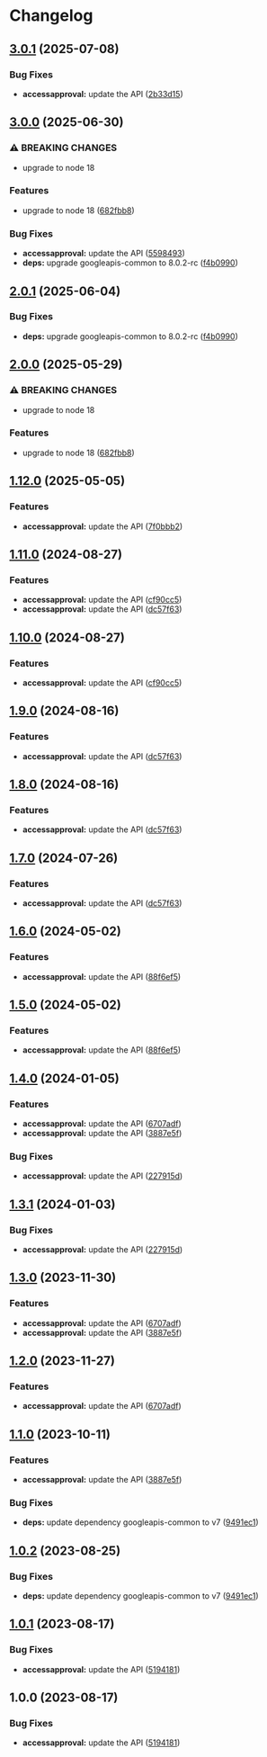 # Changelog

## [3.0.1](https://github.com/googleapis/google-api-nodejs-client/compare/accessapproval-v3.0.0...accessapproval-v3.0.1) (2025-07-08)


### Bug Fixes

* **accessapproval:** update the API ([2b33d15](https://github.com/googleapis/google-api-nodejs-client/commit/2b33d15a16be9f3f037ef8c53323bb3b76eba4e4))

## [3.0.0](https://github.com/googleapis/google-api-nodejs-client/compare/accessapproval-v2.0.1...accessapproval-v3.0.0) (2025-06-30)


### ⚠ BREAKING CHANGES

* upgrade to node 18

### Features

* upgrade to node 18 ([682fbb8](https://github.com/googleapis/google-api-nodejs-client/commit/682fbb869189ae92b3e9a194d37d0548af0c1f92))


### Bug Fixes

* **accessapproval:** update the API ([5598493](https://github.com/googleapis/google-api-nodejs-client/commit/5598493bb7aeae609b95f5abd0bd0571c969488e))
* **deps:** upgrade googleapis-common to 8.0.2-rc ([f4b0990](https://github.com/googleapis/google-api-nodejs-client/commit/f4b099071040cfbcfe4a2e7d487d45ee93b369e0))

## [2.0.1](https://github.com/googleapis/google-api-nodejs-client/compare/accessapproval-v2.0.0...accessapproval-v2.0.1) (2025-06-04)


### Bug Fixes

* **deps:** upgrade googleapis-common to 8.0.2-rc ([f4b0990](https://github.com/googleapis/google-api-nodejs-client/commit/f4b099071040cfbcfe4a2e7d487d45ee93b369e0))

## [2.0.0](https://github.com/googleapis/google-api-nodejs-client/compare/accessapproval-v1.12.0...accessapproval-v2.0.0) (2025-05-29)


### ⚠ BREAKING CHANGES

* upgrade to node 18

### Features

* upgrade to node 18 ([682fbb8](https://github.com/googleapis/google-api-nodejs-client/commit/682fbb869189ae92b3e9a194d37d0548af0c1f92))

## [1.12.0](https://github.com/googleapis/google-api-nodejs-client/compare/accessapproval-v1.11.0...accessapproval-v1.12.0) (2025-05-05)


### Features

* **accessapproval:** update the API ([7f0bbb2](https://github.com/googleapis/google-api-nodejs-client/commit/7f0bbb220c2cc4cf2c517356ddc91445d0441a78))

## [1.11.0](https://github.com/googleapis/google-api-nodejs-client/compare/accessapproval-v1.10.0...accessapproval-v1.11.0) (2024-08-27)


### Features

* **accessapproval:** update the API ([cf90cc5](https://github.com/googleapis/google-api-nodejs-client/commit/cf90cc55062dc3ba4708ccbcaff90f4ebbc1853b))
* **accessapproval:** update the API ([dc57f63](https://github.com/googleapis/google-api-nodejs-client/commit/dc57f636744e74930205353158d4dcf891ee3cf8))

## [1.10.0](https://github.com/googleapis/google-api-nodejs-client/compare/accessapproval-v1.9.0...accessapproval-v1.10.0) (2024-08-27)


### Features

* **accessapproval:** update the API ([cf90cc5](https://github.com/googleapis/google-api-nodejs-client/commit/cf90cc55062dc3ba4708ccbcaff90f4ebbc1853b))

## [1.9.0](https://github.com/googleapis/google-api-nodejs-client/compare/accessapproval-v1.8.0...accessapproval-v1.9.0) (2024-08-16)


### Features

* **accessapproval:** update the API ([dc57f63](https://github.com/googleapis/google-api-nodejs-client/commit/dc57f636744e74930205353158d4dcf891ee3cf8))

## [1.8.0](https://github.com/googleapis/google-api-nodejs-client/compare/accessapproval-v1.7.0...accessapproval-v1.8.0) (2024-08-16)


### Features

* **accessapproval:** update the API ([dc57f63](https://github.com/googleapis/google-api-nodejs-client/commit/dc57f636744e74930205353158d4dcf891ee3cf8))

## [1.7.0](https://github.com/googleapis/google-api-nodejs-client/compare/accessapproval-v1.6.0...accessapproval-v1.7.0) (2024-07-26)


### Features

* **accessapproval:** update the API ([dc57f63](https://github.com/googleapis/google-api-nodejs-client/commit/dc57f636744e74930205353158d4dcf891ee3cf8))

## [1.6.0](https://github.com/googleapis/google-api-nodejs-client/compare/accessapproval-v1.5.0...accessapproval-v1.6.0) (2024-05-02)


### Features

* **accessapproval:** update the API ([88f6ef5](https://github.com/googleapis/google-api-nodejs-client/commit/88f6ef52f6b19a90962acb1604694da5e22af1d0))

## [1.5.0](https://github.com/googleapis/google-api-nodejs-client/compare/accessapproval-v1.4.0...accessapproval-v1.5.0) (2024-05-02)


### Features

* **accessapproval:** update the API ([88f6ef5](https://github.com/googleapis/google-api-nodejs-client/commit/88f6ef52f6b19a90962acb1604694da5e22af1d0))

## [1.4.0](https://github.com/googleapis/google-api-nodejs-client/compare/accessapproval-v1.3.1...accessapproval-v1.4.0) (2024-01-05)


### Features

* **accessapproval:** update the API ([6707adf](https://github.com/googleapis/google-api-nodejs-client/commit/6707adfe579c58e495bff49aa666ae594cfc1afe))
* **accessapproval:** update the API ([3887e5f](https://github.com/googleapis/google-api-nodejs-client/commit/3887e5f9be3f3de36c9e418bf4cccab2fe332fea))


### Bug Fixes

* **accessapproval:** update the API ([227915d](https://github.com/googleapis/google-api-nodejs-client/commit/227915d92f792529be0b15608cc3f3feaaa5b838))

## [1.3.1](https://github.com/googleapis/google-api-nodejs-client/compare/accessapproval-v1.3.0...accessapproval-v1.3.1) (2024-01-03)


### Bug Fixes

* **accessapproval:** update the API ([227915d](https://github.com/googleapis/google-api-nodejs-client/commit/227915d92f792529be0b15608cc3f3feaaa5b838))

## [1.3.0](https://github.com/googleapis/google-api-nodejs-client/compare/accessapproval-v1.2.0...accessapproval-v1.3.0) (2023-11-30)


### Features

* **accessapproval:** update the API ([6707adf](https://github.com/googleapis/google-api-nodejs-client/commit/6707adfe579c58e495bff49aa666ae594cfc1afe))
* **accessapproval:** update the API ([3887e5f](https://github.com/googleapis/google-api-nodejs-client/commit/3887e5f9be3f3de36c9e418bf4cccab2fe332fea))

## [1.2.0](https://github.com/googleapis/google-api-nodejs-client/compare/accessapproval-v1.1.0...accessapproval-v1.2.0) (2023-11-27)


### Features

* **accessapproval:** update the API ([6707adf](https://github.com/googleapis/google-api-nodejs-client/commit/6707adfe579c58e495bff49aa666ae594cfc1afe))

## [1.1.0](https://github.com/googleapis/google-api-nodejs-client/compare/accessapproval-v1.0.2...accessapproval-v1.1.0) (2023-10-11)


### Features

* **accessapproval:** update the API ([3887e5f](https://github.com/googleapis/google-api-nodejs-client/commit/3887e5f9be3f3de36c9e418bf4cccab2fe332fea))


### Bug Fixes

* **deps:** update dependency googleapis-common to v7 ([9491ec1](https://github.com/googleapis/google-api-nodejs-client/commit/9491ec1cdc3c413e7d73edcfcd59cf5c28a7c855))

## [1.0.2](https://github.com/googleapis/google-api-nodejs-client/compare/accessapproval-v1.0.1...accessapproval-v1.0.2) (2023-08-25)


### Bug Fixes

* **deps:** update dependency googleapis-common to v7 ([9491ec1](https://github.com/googleapis/google-api-nodejs-client/commit/9491ec1cdc3c413e7d73edcfcd59cf5c28a7c855))

## [1.0.1](https://github.com/googleapis/google-api-nodejs-client/compare/accessapproval-v1.0.0...accessapproval-v1.0.1) (2023-08-17)


### Bug Fixes

* **accessapproval:** update the API ([5194181](https://github.com/googleapis/google-api-nodejs-client/commit/519418151e94b0860dd3748fc875d1ebad7cce3f))

## 1.0.0 (2023-08-17)


### Bug Fixes

* **accessapproval:** update the API ([5194181](https://github.com/googleapis/google-api-nodejs-client/commit/519418151e94b0860dd3748fc875d1ebad7cce3f))
